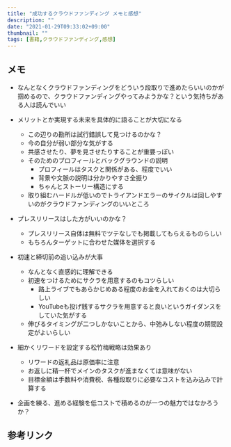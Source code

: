 ```yaml
---
title: "成功するクラウドファンディング メモと感想"
description: ""
date: "2021-01-29T09:33:02+09:00"
thumbnail: ""
tags: [書籍,クラウドファンディング,感想]
---
```

## メモ
- なんとなくクラウドファンディングをどういう段取りで進めたらいいのかが掴めるので、クラウドファンディングやってみようかな？という気持ちがある人は読んでいい
- メリットとか実現する未来を具体的に語ることが大切になる
    - この辺りの勘所は試行錯誤して見つけるのかな？
    - 今の自分が弱い部分な気がする
    - 共感させたり、夢を見させたりすることが重要っぽい
    - そのためのプロフィールとバックグラウンドの説明
        - プロフィールはタスクと関係がある、程度でいい
        - 背景や文脈の説明は分かりやすさ全振り
        - ちゃんとストーリー構造にする
    - 取り組むハードルが低いのでトライアンドエラーのサイクルは回しやすいのがクラウドファンディングのいいところ

- プレスリリースはした方がいいのかな？
    - プレスリリース自体は無料でツテなしでも掲載してもらえるものらしい
    - もちろんターゲットに合わせた媒体を選択する

- 初速と締切前の追い込みが大事
    - なんとなく直感的に理解できる
    - 初速をつけるためにサクラを用意するのもコツらしい
        - 路上ライブでもあらかじめある程度のお金を入れておくのは大切らしい
        - YouTubeも投げ銭するサクラを用意すると良いというガイダンスをしていた気がする
    - 伸びるタイミングが二つしかないことから、中弛みしない程度の期間設定がよいらしい
- 細かくリワードを設定する松竹梅戦略は効果あり
    - リワードの返礼品は原価率に注意
    - お返しに精一杯でメインのタスクが進まなくては意味がない
    - 目標金額は手数料や消費税、各種段取りに必要なコストを込み込みで計算する
- 企画を練る、進める経験を低コストで積めるのが一つの魅力ではなかろうか？

## 参考リンク
<div data-vc_mylinkbox_id="887692550"></div>